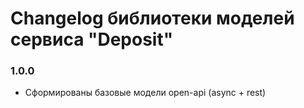 # Changelog библиотеки моделей сервиса "Deposit"


### 1.0.0
- Сформированы базовые модели open-api (async + rest)
   